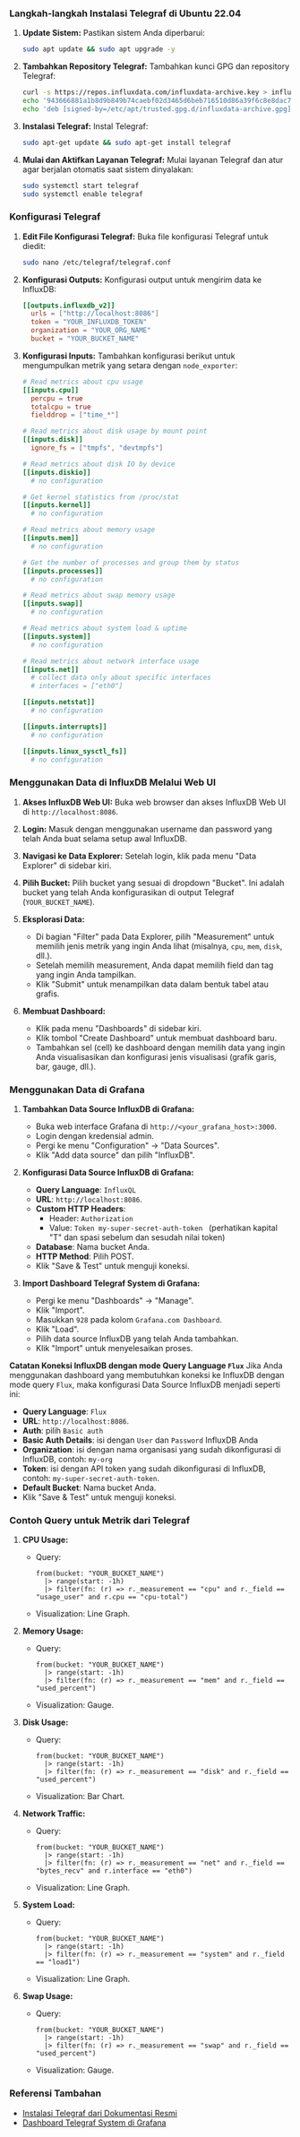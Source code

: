 ### Langkah-langkah Instalasi Telegraf di Ubuntu 22.04

1. **Update Sistem:**
   Pastikan sistem Anda diperbarui:
   ```bash
   sudo apt update && sudo apt upgrade -y
   ```

2. **Tambahkan Repository Telegraf:**
   Tambahkan kunci GPG dan repository Telegraf:
   ```bash
   curl -s https://repos.influxdata.com/influxdata-archive.key > influxdata-archive.key
   echo '943666881a1b8d9b849b74caebf02d3465d6beb716510d86a39f6c8e8dac7515 influxdata-archive.key' | sha256sum -c && cat influxdata-archive.key | gpg --dearmor | sudo tee /etc/apt/trusted.gpg.d/influxdata-archive.gpg > /dev/null
   echo 'deb [signed-by=/etc/apt/trusted.gpg.d/influxdata-archive.gpg] https://repos.influxdata.com/debian stable main' | sudo tee /etc/apt/sources.list.d/influxdata.list
   ```

3. **Instalasi Telegraf:**
   Instal Telegraf:
   ```bash
   sudo apt-get update && sudo apt-get install telegraf
   ```

4. **Mulai dan Aktifkan Layanan Telegraf:**
   Mulai layanan Telegraf dan atur agar berjalan otomatis saat sistem dinyalakan:
   ```bash
   sudo systemctl start telegraf
   sudo systemctl enable telegraf
   ```

### Konfigurasi Telegraf

1. **Edit File Konfigurasi Telegraf:**
   Buka file konfigurasi Telegraf untuk diedit:
   ```bash
   sudo nano /etc/telegraf/telegraf.conf
   ```

2. **Konfigurasi Outputs:**
   Konfigurasi output untuk mengirim data ke InfluxDB:
   ```toml
   [[outputs.influxdb_v2]]
     urls = ["http://localhost:8086"]
     token = "YOUR_INFLUXDB_TOKEN"
     organization = "YOUR_ORG_NAME"
     bucket = "YOUR_BUCKET_NAME"
   ```

3. **Konfigurasi Inputs:**
   Tambahkan konfigurasi berikut untuk mengumpulkan metrik yang setara dengan `node_exporter`:
   ```toml
   # Read metrics about cpu usage
   [[inputs.cpu]]
     percpu = true
     totalcpu = true
     fielddrop = ["time_*"]

   # Read metrics about disk usage by mount point
   [[inputs.disk]]
     ignore_fs = ["tmpfs", "devtmpfs"]

   # Read metrics about disk IO by device
   [[inputs.diskio]]
     # no configuration

   # Get kernel statistics from /proc/stat
   [[inputs.kernel]]
     # no configuration

   # Read metrics about memory usage
   [[inputs.mem]]
     # no configuration

   # Get the number of processes and group them by status
   [[inputs.processes]]
     # no configuration

   # Read metrics about swap memory usage
   [[inputs.swap]]
     # no configuration

   # Read metrics about system load & uptime
   [[inputs.system]]
     # no configuration

   # Read metrics about network interface usage
   [[inputs.net]]
     # collect data only about specific interfaces
     # interfaces = ["eth0"]

   [[inputs.netstat]]
     # no configuration

   [[inputs.interrupts]]
     # no configuration

   [[inputs.linux_sysctl_fs]]
     # no configuration
   ```

### Menggunakan Data di InfluxDB Melalui Web UI

1. **Akses InfluxDB Web UI:**
   Buka web browser dan akses InfluxDB Web UI di `http://localhost:8086`.

2. **Login:**
   Masuk dengan menggunakan username dan password yang telah Anda buat selama setup awal InfluxDB.

3. **Navigasi ke Data Explorer:**
   Setelah login, klik pada menu "Data Explorer" di sidebar kiri.

4. **Pilih Bucket:**
   Pilih bucket yang sesuai di dropdown "Bucket". Ini adalah bucket yang telah Anda konfigurasikan di output Telegraf (`YOUR_BUCKET_NAME`).

5. **Eksplorasi Data:**
   - Di bagian "Filter" pada Data Explorer, pilih "Measurement" untuk memilih jenis metrik yang ingin Anda lihat (misalnya, `cpu`, `mem`, `disk`, dll.).
   - Setelah memilih measurement, Anda dapat memilih field dan tag yang ingin Anda tampilkan.
   - Klik "Submit" untuk menampilkan data dalam bentuk tabel atau grafis.

6. **Membuat Dashboard:**
   - Klik pada menu "Dashboards" di sidebar kiri.
   - Klik tombol "Create Dashboard" untuk membuat dashboard baru.
   - Tambahkan sel (cell) ke dashboard dengan memilih data yang ingin Anda visualisasikan dan konfigurasi jenis visualisasi (grafik garis, bar, gauge, dll.).

### Menggunakan Data di Grafana

1. **Tambahkan Data Source InfluxDB di Grafana:**
   - Buka web interface Grafana di `http://<your_grafana_host>:3000`.
   - Login dengan kredensial admin.
   - Pergi ke menu "Configuration" -> "Data Sources".
   - Klik "Add data source" dan pilih "InfluxDB".

2. **Konfigurasi Data Source InfluxDB di Grafana:**
   - **Query Language**: `InfluxQL`
   - **URL**: `http://localhost:8086`.
   - **Custom HTTP Headers**: 
     - Header: `Authorization`
     - Value: `Token my-super-secret-auth-token ` (perhatikan kapital "T" dan spasi sebelum dan sesudah nilai token)
   - **Database**: Nama bucket Anda.
   - **HTTP Method**: Pilih POST.
   - Klik "Save & Test" untuk menguji koneksi.

3. **Import Dashboard Telegraf System di Grafana:**
   - Pergi ke menu "Dashboards" -> "Manage".
   - Klik "Import".
   - Masukkan `928` pada kolom `Grafana.com Dashboard`.
   - Klik "Load".
   - Pilih data source InfluxDB yang telah Anda tambahkan.
   - Klik "Import" untuk menyelesaikan proses.
   
**Catatan Koneksi InfluxDB dengan mode Query Language `Flux`**
Jika Anda menggunakan dashboard yang membutuhkan koneksi ke InfluxDB dengan mode query `Flux`, maka konfigurasi Data Source InfluxDB menjadi seperti ini:
- **Query Language**: `Flux`
- **URL**: `http://localhost:8086`.
- **Auth**: pilih `Basic auth`
- **Basic Auth Details**: isi dengan `User` dan `Password` InfluxDB Anda
- **Organization**: isi dengan nama organisasi yang sudah dikonfigurasi di InfluxDB, contoh: `my-org`
- **Token**: isi dengan API token yang sudah dikonfigurasi di InfluxDB, contoh: `my-super-secret-auth-token`.
- **Default Bucket**: Nama bucket Anda.
- Klik "Save & Test" untuk menguji koneksi.

### Contoh Query untuk Metrik dari Telegraf

1. **CPU Usage:**
   - Query:
     ```flux
     from(bucket: "YOUR_BUCKET_NAME")
       |> range(start: -1h)
       |> filter(fn: (r) => r._measurement == "cpu" and r._field == "usage_user" and r.cpu == "cpu-total")
     ```
   - Visualization: Line Graph.

2. **Memory Usage:**
   - Query:
     ```flux
     from(bucket: "YOUR_BUCKET_NAME")
       |> range(start: -1h)
       |> filter(fn: (r) => r._measurement == "mem" and r._field == "used_percent")
     ```
   - Visualization: Gauge.

3. **Disk Usage:**
   - Query:
     ```flux
     from(bucket: "YOUR_BUCKET_NAME")
       |> range(start: -1h)
       |> filter(fn: (r) => r._measurement == "disk" and r._field == "used_percent")
     ```
   - Visualization: Bar Chart.

4. **Network Traffic:**
   - Query:
     ```flux
     from(bucket: "YOUR_BUCKET_NAME")
       |> range(start: -1h)
       |> filter(fn: (r) => r._measurement == "net" and r._field == "bytes_recv" and r.interface == "eth0")
     ```
   - Visualization: Line Graph.

5. **System Load:**
   - Query:
     ```flux
     from(bucket: "YOUR_BUCKET_NAME")
       |> range(start: -1h)
       |> filter(fn: (r) => r._measurement == "system" and r._field == "load1")
     ```
   - Visualization: Line Graph.

6. **Swap Usage:**
   - Query:
     ```flux
     from(bucket: "YOUR_BUCKET_NAME")
       |> range(start: -1h)
       |> filter(fn: (r) => r._measurement == "swap" and r._field == "used_percent")
     ```
   - Visualization: Gauge.


### Referensi Tambahan

- [Instalasi Telegraf dari Dokumentasi Resmi](https://docs.influxdata.com/telegraf/v1/install/?t=Ubuntu+20.04+LTS+and+newer)
- [Dashboard Telegraf System di Grafana](https://grafana.com/grafana/dashboards/928)